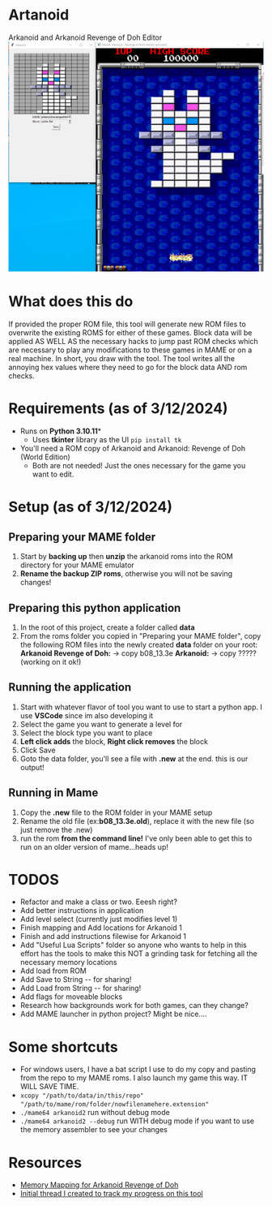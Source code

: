 # Artanoid
Arkanoid and Arkanoid Revenge of Doh Editor
![Screenshot from editing level 1](./imgs/readme/artanoid.png)

# What does this do
If provided the proper ROM file, this tool will generate new ROM files to overwrite the existing ROMS for either of these games.
Block data will be applied AS WELL AS the necessary hacks to jump past ROM checks which are necessary to play any modifications to these games in MAME or on a real machine.
In short, you draw with the tool. The tool writes all the annoying hex values where they need to go for the block data AND rom checks.

# Requirements (as of 3/12/2024)
* Runs on **Python 3.10.11***
  * Uses **tkinter** library as the UI ```pip install tk```
* You'll need a ROM copy of Arkanoid and Arkanoid: Revenge of Doh (World Edition)
  * Both are not needed! Just the ones necessary for the game you want to edit.

# Setup (as of 3/12/2024)
## Preparing your MAME folder
1) Start by **backing up** then **unzip** the arkanoid roms into the ROM directory for your MAME emulator
2) **Rename the backup ZIP roms**, otherwise you will not be saving changes!

## Preparing this python application
1) In the root of this project, create a folder called **data**
2) From the roms folder you copied in "Preparing your MAME folder", copy the following ROM files into the newly created **data** folder on your root:
**Arkanoid Revenge of Doh:** -> copy b08_13.3e 
**Arkanoid:** -> copy ????? (working on it ok!)

## Running the application
1) Start with whatever flavor of tool you want to use to start a python app. I use **VSCode** since im also developing it
2) Select the game you want to generate a level for
3) Select the block type you want to place
4) **Left click adds** the block, **Right click removes** the block
5) Click Save
6) Goto the data folder, you'll see a file with **.new** at the end. this is our output!

## Running in Mame
1) Copy the **.new** file to the ROM folder in your MAME setup
2) Rename the old file (ex:**b08_13.3e.old**), replace it with the new file (so just remove the .new)
3) run the rom **from the command line!**
   I've only been able to get this to run on an older version of mame...heads up!

# TODOS
* Refactor and make a class or two. Eeesh right?
* Add better instructions in application
* Add level select (currently just modifies level 1)
* Finish mapping and Add locations for Arkanoid 1
* Finish and add instructions filewise for Arkanoid 1
* Add "Useful Lua Scripts" folder so anyone who wants to help in this effort has the tools to make this NOT a grinding task for fetching all the necessary memory locations
* Add load from ROM
* Add Save to String -- for sharing!
* Add Load from String -- for sharing!
* Add flags for moveable blocks
* Research how backgrounds work for both games, can they change?
* Add MAME launcher in python project? Might be nice....

# Some shortcuts
* For windows users, I have a bat script I use to do my copy and pasting from the repo to my MAME roms. I also launch my game this way. IT WILL SAVE TIME.
 * ```xcopy "/path/to/data/in/this/repo" "/path/to/mame/rom/folder/nowfilenamehere.extension"```
 * ```./mame64 arkanoid2``` run without debug mode
 * ```./mame64 arkanoid2 --debug``` run WITH debug mode if you want to use the memory assembler to see your changes

# Resources
* [Memory Mapping for Arkanoid Revenge of Doh](http://www.arcaderestoration.com/memorymap/365/Arkanoid+-+Revenge+of+DOH.aspx)
* [Initial thread I created to track my progress on this tool](https://www.romhacking.net/forum/index.php?topic=38737.0)
